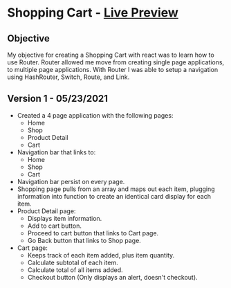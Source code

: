 # Shopping Cart - [Live Preview](https://robisonwebdev.github.io/shopping-cart/)

## Objective
My objective for creating a Shopping Cart with react was to learn how to use Router. Router allowed me move from creating single page applications, to multiple page applications. With Router I was able to setup a navigation using HashRouter, Switch, Route, and Link.

## Version 1 - 05/23/2021
- Created a 4 page application with the following pages:
    - Home
    - Shop
    - Product Detail
    - Cart
- Navigation bar that links to:
    - Home
    - Shop
    - Cart
- Navigation bar persist on every page.
- Shopping page pulls from an array and maps out each item, plugging information into function to create an identical card display for each item.
- Product Detail page:
    - Displays item information.
    - Add to cart button.
    - Proceed to cart button that links to Cart page.
    - Go Back button that links to Shop page.
- Cart page:
    - Keeps track of each item added, plus item quantity.
    - Calculate subtotal of each item.
    - Calculate total of all items added.
    - Checkout button (Only displays an alert, doesn't checkout).